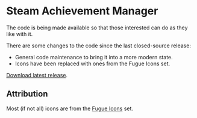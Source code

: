 # Steam Achievement Manager

The code is being made available so that those interested can do as they like with it.

There are some changes to the code since the last closed-source release:
- General code maintenance to bring it into a more modern state.
- Icons have been replaced with ones from the Fugue Icons set.

[Download latest release](https://github.com/muteburrito/SAM/releases).

## Attribution

Most (if not all) icons are from the [Fugue Icons](http://p.yusukekamiyamane.com/) set.